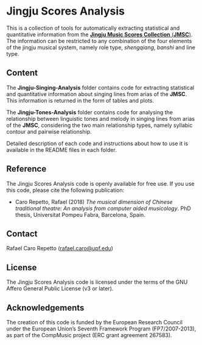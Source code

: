 # Jingju Scores Analysis

This is a collection of tools for automatically extracting statistical and quantitative information from the [**Jingju Music Scores Collection** (**JMSC**)](https://doi.org/10.5281/zenodo.1285612). The information can be restricted to any combination of the four elements of the jingju musical system, namely role type, *shengqiang*, *banshi* and line type.

## Content

The **Jingju-Singing-Analysis** folder contains code for extracting statistical and quantitative information about singing lines from arias of the **JMSC**. This information is returned in the form of tables and plots.

The **Jingju-Tones-Analysis** folder contains code for analysing the relationship between linguistic tones and melody in singing lines from arias of the **JMSC**, considering the two main relationship types, namely syllabic contour and pairwise relationship.

Detailed description of each code and instructions about how to use it is available in the README files in each folder.

 ## Reference
 The Jingju Scores Analysis code is openly available for free use. If you use this code, please cite the following publication:

 - Caro Repetto, Rafael (2018) *The musical dimension of
 Chinese traditional theatre: An analysis from computer aided musicology*. PhD thesis, Universitat Pompeu Fabra, Barcelona, Spain.

## Contact
Rafael Caro Repetto (rafael.caro@upf.edu)

## License
 The Jingju Scores Analysis code is licensed under the terms of the GNU Affero General Public License (v3 or later).

## Acknowledgements
The creation of this code is funded by the European Research Council under the European Union’s Seventh Framework Program (FP7/2007-2013), as part of the CompMusic project (ERC grant agreement 267583).
